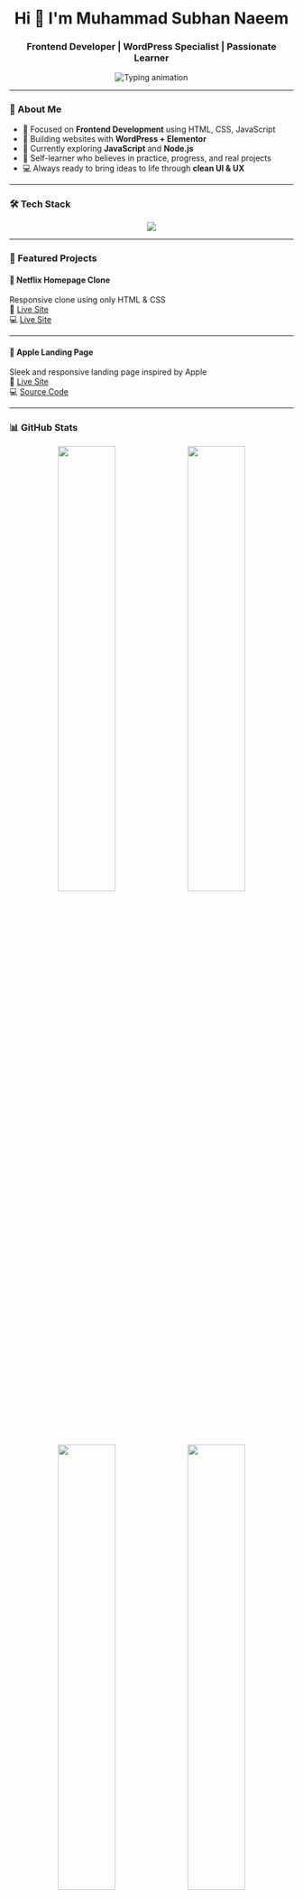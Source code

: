 <h1 align="center">Hi 👋 I'm Muhammad Subhan Naeem</h1>
<h3 align="center">Frontend Developer | WordPress Specialist | Passionate Learner</h3>

<p align="center">
  <img src="https://readme-typing-svg.demolab.com?font=Fira+Code&weight=500&size=22&pause=1000&center=true&vCenter=true&width=435&lines=Clean+Code+%7C+Responsive+Designs+%7C+Real+Projects;Learning+JavaScript+%26+Node.js+Now..." alt="Typing animation" />
</p>

---

### 🚀 About Me

- 🎯 Focused on **Frontend Development** using HTML, CSS, JavaScript
- 🔧 Building websites with **WordPress + Elementor**
- 🌱 Currently exploring **JavaScript** and **Node.js**
- 🧠 Self-learner who believes in practice, progress, and real projects
- 💻 Always ready to bring ideas to life through **clean UI & UX**

---

### 🛠️ Tech Stack

<p align="center">
  <img src="https://skillicons.dev/icons?i=html,css,js,nodejs,wordpress,git,github,vscode" />
</p>

---

### 📌 Featured Projects

#### 🍿 Netflix Homepage Clone  
Responsive clone using only HTML & CSS  
🔗  [Live Site](https://clone-by-subhan.vercel.app/)  
💻  [Live Site](https://github.com/codebyheera/Netflix-Clone.git)

---

#### 🍏 Apple Landing Page  
Sleek and responsive landing page inspired by Apple  
🔗 [Live Site](https://apple-clone-by-subhan.vercel.app/)  
💻 [Source Code](https://github.com/codebyheera/Apple-Clone.git)

---

### 📊 GitHub Stats
<p align="center">
  <img src="https://github-readme-stats.vercel.app/api?username=codebyheera&show_icons=true&theme=default" width="45%" />
  <img src="https://github-readme-stats.vercel.app/api/top-langs/?username=codebyheera&layout=compact&langs_count=6&theme=default" width="45%" />
</p>

<p align="center">
  <img src="https://github-readme-activity-graph.vercel.app/graph?username=codebyheera&theme=light" width="45%" />
   <img src="https://github-readme-activity-graph.vercel.app/graph?username=codebyheera&theme=light" width="45%" />
</p>

---

<p align="center">
  <b>“Built with 💻 and 🚀 by Muhammad Subhan Naeem”</b>
</p>
